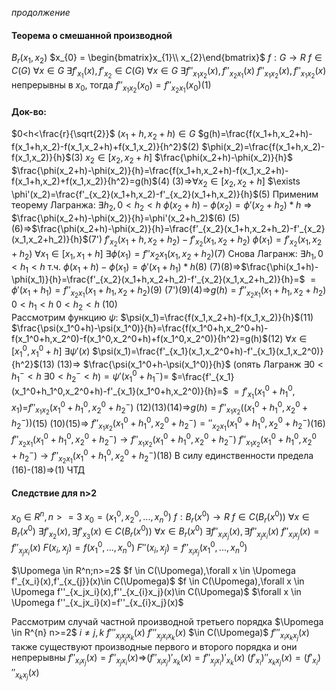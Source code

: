 *продолжение*

#### Теорема о смешанной производной
$B_r(x_1,x_2)$
$x_{0} = \begin{bmatrix}x_{1}\\ x_{2}\end{bmatrix}$ 
$f:G \rightarrow R$ $f \in C(G)$
$\forall x \in G$ $\exists f'_{x_1}(x),f'_{x_{2}}\in C(G)$
$\forall x \in G$    $\exists f''_{x_1x_{2}}(x),f''_{x_2x_{1}}(x)$
$f''_{x_1x_{2}}(x),f''_{x_1x_{2}}(x)$ непрерывны в $x_0$, тогда $f''_{x_1x_{2}}(x_0)=f''_{x_2x_{1}}(x_0)$(1)
#### Док-во:
$0<h<\frac{r}{\sqrt{2}}$     $(x_1+h,x_2+h)\in G$
$g(h)=\frac{f(x_1+h,x_2+h)-f(x_1+h,x_2)-f(x_1,x_2+h)+f(x_1,x_2)}{h^2}$(2)
$\phi(x_2)=\frac{f(x_1+h,x_2)-f(x_1,x_2)}{h}$(3)
$x_{2} \in [x_2,x_2+h]$
$\frac{\phi(x_2+h)-\phi(x_2)}{h}$
$\frac{\phi(x_2+h)-\phi(x_2)}{h}=\frac{f(x_1+h,x_2+h)-f(x_1,x_2+h)-f(x_1+h,x_2)+f(x_1,x_2)}{h^2}=g(h)$(4)
(3)=>$\forall x_{2} \in [x_2,x_2+h]$ $\exists \phi'(x_2)=\frac{f'_{x_2}(x_1+h,x_2)-f'_{x_2}(x_1+h,x_2)}{h}$(5)
Применим теорему Лагранжа:
$\exists h_2,0<h_2<h$
$\phi(x_2+h)-\phi(x_2)=\phi'(x_2+h_2)*h$ => $\frac{\phi(x_2+h)-\phi(x_2)}{h}=\phi'(x_2+h_2)$(6)
(5)(6)=>$\frac{\phi(x_2+h)-\phi(x_2)}{h}=\frac{f'_{x_2}(x_1+h,x_2+h_2)-f'_{x_2}(x_1,x_2+h_2)}{h}$(7')
$f'_{x_2}(x_1+h,x_2+h_2)-f'_{x_2}(x_1,x_2+h_2)$
$\phi(x_1)=f'_{x_2}(x_1,x_2+h_2)$
$\forall x_{1} \in [x_1,x_1+h]$ $\exists \phi(x_1)=f''{x_2x_1}(x_1,x_2+h_2)$(7)
Снова Лагранж:
$\exists h_1,0<h_1<h$ т.ч. $\phi(x_1+h)-\phi(x_1)=\phi'(x_1+h_1)*h$(8)
(7)(8)=>$\frac{\phi(x_1+h)-\phi(x_1)}{h}=\frac{f'_{x_2}(x_1+h,x_2+h_2)-f'_{x_2}(x_1,x_2+h_2)}{h}=$
$=\phi'(x_1+h_1)=f''_{x_2x_1}(x_1+h_1,x_2+h_2)$(9)
(7')(9)(4)=>$g(h)=f''_{x_2x_1}(x_1+h_1,x_2+h_2)$  $0<h_1<h$   $0<h_2<h$ (10)  
Рассмотрим функцию $\psi$:
$\psi(x_1)=\frac{f(x_1,x_2+h)-f(x_1,x_2)}{h}$(11)
$\frac{\psi(x_1^0+h)-\psi(x_1^0)}{h}=\frac{f(x_1^0+h,x_2^0+h)-f(x_1^0+h,x_2^0)-f(x_1^0,x_2^0+h)+f(x_1^0,x_2^0)}{h^2}=g(h)$(12)
$\forall x \in [x_1^0,x_1^0+h]$  $\exists \psi'(x)$
$\psi(x_1)=\frac{f'_{x_1}(x_1,x_2^0+h)-f'_{x_1}(x_1,x_2^0)}{h^2}$(13)
(13)=> $\frac{\psi(x_1^0+h-\psi(x_1^0)}{h}$    (опять Лагранж $\exists 0<h^-_1<h$   $\exists 0<h_2^-<h$)$=\psi'(x_1^0+h_1^-)=$
$=\frac{f'_{x_1}(x_1^0+h_1^0,x_2^0+h)-f'_{x_1}(x_1^0+h,x_2^0)}{h}=$
$=f'_{x_1}(x_1^0+h_1^0,x_1)$=$f''_{x_1x_2}(x_1^0+h_1^0,x_2^0+h_2^-)$
(12)(13)(14)=>$g(h)=f''_{x_1x_2}((x_1^0+h_1^0,x_2^0+h_2^-))$(15)
(10)(15)=> $f''_{x_1x_2}(x_1^0+h_1^0,x_2^0+h_2^-)=''_{x_2x_1}(x_1^0+h_1^0,x_2^0+h_2^-)$(16)
$f''_{x_2x_1}(x_1^0+h_1^0,x_2^0+h_2^-)\rightarrow f''_{x_1x_2}(x_1^0+h_1^0,x_2^0+h_2^-)$
$f''_{x_1x_2}(x_1^0+h_1^0,x_2^0+h_2^-)\rightarrow f''_{x_2x_1}(x_1^0+h_1^0,x_2^0+h_2^-)$(18) 
В силу единственности предела (16)-(18)=>(1)
ЧТД
#### Следствие для n>2
$x_{0} \in R^{n}, n>=3$
$x_0=(x_1^0,x_2^0,...,x_n^0)$
$f: B_r(x^0) \rightarrow R$  $f \in C(B_r(x^0))$
$\forall x \in B_r(x^0)$  $\exists f'_{x_2}(x),\exists f'_{x_{3}}(x) \in C(B_r(x^0))$
$\forall x \in B_r(x^0)$  $\exists f''_{x_ix_j}(x),\exists f''_{x_jx_i}(x)$
$f''_{x_ix_j}(x)=f''_{x_jx_i}(x)$
$F(x_i,x_j)=f(x_1^0,...,x_n^0)$
$F''(x_i,x_j)=f''_{x_ix_j}(x_1^0,...,x_n^0)$

$\Upomega \in R^n;n>=2$
$f \in C(\Upomega),\forall x \in \Upomega f'_{x_i}(x),f'_{x_{j}}(x)\in C(\Upomega)$
$f \in C(\Upomega),\forall x \in \Upomega f''_{x_jx_i}(x),f''_{x_{i}x_j}(x)\in C(\Upomega)$
$\forall x \in \Upomega f''_{x_jx_i}(x)=f''_{x_{i}x_j}(x)$

Рассмотрим случай частной производной третьего порядка
$\Upomega \in R^{n} n>=2$
$i\ne j,k$
$f'''_{x_ix_jx_k}(x)$     $f'''_{x_jx_ix_k}(x)$ $\in C(\Upomega)$
$f'''_{x_ix_kx_j}(x)$                       
также существуют производные первого и второго порядка и они непрерывны
$f''_{x_ix_j}(x)=f''_{x_jx_i}(x)$=>$(f''_{x_ix_j})'_{x_k}(x)=f''_{x_jx_i})'_{x_k}(x)$
$(f'_{x_i})''_{x_kx_j}(x)=(f'_{x_i})''_{x_kx_j}(x)$
